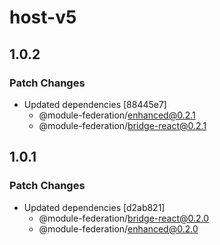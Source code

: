 # host-v5

## 1.0.2

### Patch Changes

- Updated dependencies [88445e7]
  - @module-federation/enhanced@0.2.1
  - @module-federation/bridge-react@0.2.1

## 1.0.1

### Patch Changes

- Updated dependencies [d2ab821]
  - @module-federation/bridge-react@0.2.0
  - @module-federation/enhanced@0.2.0
